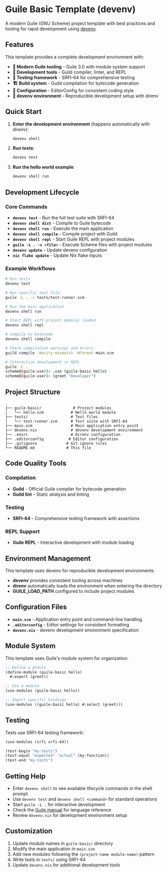 
# Guile Basic Template (devenv)

A modern Guile (GNU Scheme) project template with best practices and tooling for rapid development using [devenv](https://github.com/cachix/devenv).

## Features

This template provides a complete development environment with:

- **🐧 Modern Guile tooling** - Guile 3.0 with module system support
- **🔧 Development tools** - Guild compiler, linter, and REPL
- **🧪 Testing framework** - SRFI-64 for comprehensive testing
- **🏗️ Build system** - Guild compilation for bytecode generation
- **📝 Configuration** - EditorConfig for consistent coding style
- **🔄 devenv environment** - Reproducible development setup with direnv

## Quick Start

1. **Enter the development environment** (happens automatically with direnv):
   ```bash
   devenv shell
   ```

2. **Run tests**:
   ```bash
   devenv test
   ```

3. **Run the hello world example**:
   ```bash
   devenv shell run
   ```

## Development Lifecycle

### Core Commands

- **`devenv test`** - Run the full test suite with SRFI-64
- **`devenv shell dist`** - Compile to Guile bytecode
- **`devenv shell run`** - Execute the main application
- **`devenv shell compile`** - Compile project with Guild
- **`devenv shell repl`** - Start Guile REPL with project modules
- **`guile -L . -s <file>`** - Execute Scheme files with project modules
- **`devenv update`** - Update devenv configuration
- **`nix flake update`** - Update Nix flake inputs

### Example Workflows

```bash
# Run tests
devenv test

# Run specific test file
guile -L . -s tests/test-runner.scm

# Run the main application
devenv shell run

# Start REPL with project modules loaded
devenv shell repl

# Compile to bytecode
devenv shell compile

# Check compilation warnings and errors
guild compile -Warity-mismatch -Wformat main.scm

# Interactive development in REPL
guile -L .
scheme@(guile-user)> ,use (guile-basic hello)
scheme@(guile-user)> (greet "Developer")
```

## Project Structure

```
.
├── guile-basic/              # Project modules
│   └── hello.scm            # Hello world module
├── tests/                   # Test files
│   └── test-runner.scm      # Test suite with SRFI-64
├── main.scm                 # Main application entry point
├── devenv.nix               # devenv development environment
├── .envrc                   # Direnv configuration
├── .editorconfig           # Editor configuration
├── .gitignore             # Git ignore rules
└── README.md              # This file
```

## Code Quality Tools

### Compilation
- **Guild** - Official Guile compiler for bytecode generation
- **Guild lint** - Static analysis and linting

### Testing
- **SRFI-64** - Comprehensive testing framework with assertions

### REPL Support
- **Guile REPL** - Interactive development with module loading

## Environment Management

This template uses devenv for reproducible development environments:

- **devenv** provides consistent tooling across machines
- **direnv** automatically loads the environment when entering the directory
- **GUILE_LOAD_PATH** configured to include project modules

## Configuration Files

- **`main.scm`** - Application entry point and command-line handling
- **`.editorconfig`** - Editor settings for consistent formatting
- **`devenv.nix`** - devenv development environment specification

## Module System

This template uses Guile's module system for organization:

```scheme
;; Define a module
(define-module (guile-basic hello)
  #:export (greet))

;; Use a module
(use-modules (guile-basic hello))

;; Import specific bindings
(use-modules ((guile-basic hello) #:select (greet)))
```

## Testing

Tests use SRFI-64 testing framework:

```scheme
(use-modules (srfi srfi-64))

(test-begin "my-tests")
(test-equal "expected" "actual" (my-function))
(test-end "my-tests")
```

## Getting Help

- Enter `devenv shell` to see available lifecycle commands in the shell prompt
- Use `devenv test` and `devenv shell <command>` for standard operations
- Start `guile -L .` for interactive development
- Check the [Guile manual](https://www.gnu.org/software/guile/manual/) for language reference
- Review `devenv.nix` for development environment setup

## Customization

1. Update module names in `guile-basic/` directory
2. Modify the main application in `main.scm`
3. Add new modules following the `(project-name module-name)` pattern
4. Write tests in `tests/` using SRFI-64
5. Update `devenv.nix` for additional development tools
